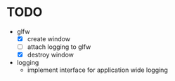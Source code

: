 # TODO

- glfw
  - [X] create window
  - [ ] attach logging to glfw
  - [X] destroy window
- logging
  - implement interface for application wide logging
